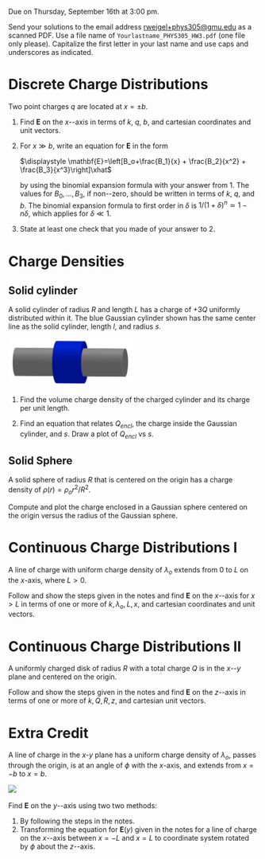 Due on Thursday, September 16th at 3:00 pm.

Send your solutions to the email address rweigel+phys305@gmu.edu as a scanned PDF. Use a file name of `Yourlastname_PHYS305_HW3.pdf` (one file only please). Capitalize the first letter in your last name and use caps and underscores as indicated.

# Discrete Charge Distributions

Two point charges $q$ are located at $x=\pm b$.

1. Find $\mathbf{E}$ on the $x$--axis in terms of $k$, $q$, $b$, and cartesian coordinates and unit vectors.
2. For $x\gg b$, write an equation for $\mathbf{E}$ in the form

   $\displaystyle \mathbf{E}=\left[B_o+\frac{B_1}{x} + \frac{B_2}{x^2} + \frac{B_3}{x^3}\right]\xhat$
   
   by using the binomial expansion formula with your answer from 1. The values for $B_0, ..., B_3$, if non--zero, should be written in terms of $k$, $q$, and $b$. The binomial expansion formula to first order in $\delta$ is $1/(1+\delta)^n\simeq 1-n\delta$, which applies for $\delta \ll 1$.
3. State at least one check that you made of your answer to 2.
   
# Charge Densities

## Solid cylinder

A solid cylinder of radius $R$ and length $L$ has a charge of $+3Q$ uniformly distributed within it. The blue Gaussian cylinder shown has the same center line as the solid cylinder, length $l$, and radius $s$.

<img src="figures/Solid_Cylinder_and_Gaussian_Cylinder.png" width="50%"/>

1. Find the volume charge density of the charged cylinder and its charge per unit length.

2. Find an equation that relates $Q_{encl}$, the charge inside the Gaussian cylinder, and $s$. Draw a plot of $Q_{encl}$ vs $s$.

## Solid Sphere

A solid sphere of radius $R$ that is centered on the origin has a charge density of $\rho(r)=\rho_o r^2/R^2$.

Compute and plot the charge enclosed in a Gaussian sphere centered on the origin versus the radius of the Gaussian sphere.

# Continuous Charge Distributions I

A line of charge with uniform charge density of $\lambda_o$ extends from $0$ to $L$ on the $x$-axis, where $L>0$.

Follow and show the steps given in the notes and find $\mathbf{E}$ on the $x$--axis for $x>L$ in terms of one or more of $k,\lambda_o,L,x,$ and cartesian coordinates and unit vectors.

# Continuous Charge Distributions II

A uniformly charged disk of radius $R$ with a total charge $Q$ is in the $x$--$y$ plane and centered on the origin.

Follow and show the steps given in the notes and find $\mathbf{E}$ on the $z$--axis in terms of one or more of $k,Q,R,z$, and cartesian unit vectors.

# Extra Credit

A line of charge in the $x$-$y$ plane has a uniform charge density of $\lambda_o$, passes through the origin, is at an angle of $\phi$ with the $x$-axis, and extends from $x=-b$ to $x=b$.

<img src="figures/Continuous-Charge-Densities-Tilted-Line.svg"/>

Find $\mathbf{E}$ on the $y$--axis using two two methods:

1. By following the steps in the notes.
2. Transforming the equation for $\mathbf{E}(y)$ given in the notes for a line of charge on the $x$--axis between $x=-L$ and $x=L$ to coordinate system rotated by $\phi$ about the $z$--axis.
